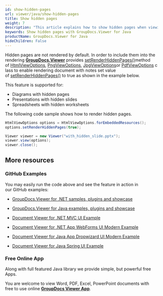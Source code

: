 ```yaml
---
id: show-hidden-pages
url: viewer/java/show-hidden-pages
title: Show hidden pages
weight: 7
description: "This article explains how to show hidden pages when viewing documents with GroupDocs.Viewer within your Java applications."
keywords: Show hidden pages with GroupDocs.Viewer for Java
productName: GroupDocs.Viewer for Java
hideChildren: False
---
```

Hidden pages are not rendered by default. In order to include them into the rendering [**GroupDocs.Viewer**](https://products.groupdocs.com/viewer/java) provides [setRenderHiddenPages()](https://apireference-qa.groupdocs.com/viewer/java/com.groupdocs.viewer.options/BaseViewOptions#setRenderHiddenPages(boolean))method of [HtmlViewOptions](https://apireference.groupdocs.com/java/viewer/com.groupdocs.viewer.options/HtmlViewOptions), [PngViewOptions](https://apireference.groupdocs.com/java/viewer/com.groupdocs.viewer.options/PngViewOptions), [JpgViewOptions](https://apireference.groupdocs.com/java/viewer/com.groupdocs.viewer.options/JpgViewOptions)or [PdfViewOptions](https://apireference.groupdocs.com/java/viewer/com.groupdocs.viewer.options/PdfViewOptions) class to enable rendering document with notes set value of [setRenderHiddenPages()](https://apireference-qa.groupdocs.com/viewer/java/com.groupdocs.viewer.options/BaseViewOptions#setRenderHiddenPages(boolean)) to true as shown in the example below.

This feature is supported for:

*   Diagrams with hidden pages
*   Presentations with hidden slides
*   Spreadsheets with hidden worksheets

The following code sample shows how to render hidden pages.

```csharp
HtmlViewOptions options = HtmlViewOptions.forEmbeddedResources();
options.setRenderHiddenPages(true);

Viewer viewer = new Viewer("with_hidden_slide.pptx");
viewer.view(options);
viewer.close();
```

## More resources

### GitHub Examples

You may easily run the code above and see the feature in action in our GitHub examples:

*   [GroupDocs.Viewer for .NET samples, plugins and showcase](https://github.com/groupdocs-viewer/GroupDocs.Viewer-for-.NET)
    
*   [GroupDocs.Viewer for Java examples, plugins and showcase](https://github.com/groupdocs-viewer/GroupDocs.Viewer-for-Java)
    
*   [Document Viewer for .NET MVC UI Example](https://github.com/groupdocs-viewer/GroupDocs.Viewer-for-.NET-MVC) 
    
*   [Document Viewer for .NET App WebForms UI Modern Example](https://github.com/groupdocs-viewer/GroupDocs.Viewer-for-.NET-WebForms)
    
*   [Document Viewer for Java App Dropwizard UI Modern Example](https://github.com/groupdocs-viewer/GroupDocs.Viewer-for-Java-Dropwizard)
    
*   [Document Viewer for Java Spring UI Example](https://github.com/groupdocs-viewer/GroupDocs.Viewer-for-Java-Spring)
    

### Free Online App

Along with full featured Java library we provide simple, but powerful free Apps.

You are welcome to view Word, PDF, Excel, PowerPoint documents with free to use online **[GroupDocs Viewer App](https://products.groupdocs.app/viewer)**.
